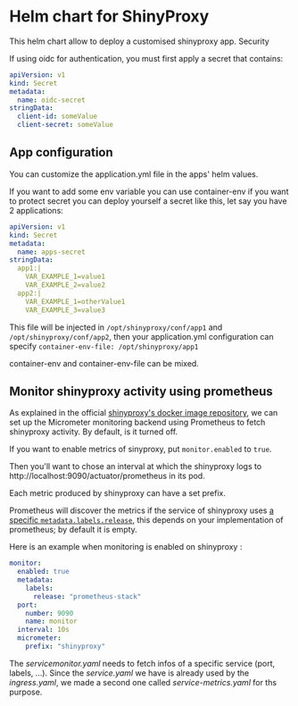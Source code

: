 # Helm chart for ShinyProxy

This helm chart allow to deploy a customised shinyproxy app.
Security

If using oidc for authentication, you must first apply a secret that contains:

```yaml
apiVersion: v1
kind: Secret
metadata:
  name: oidc-secret
stringData:
  client-id: someValue
  client-secret: someValue
```

## App configuration

You can customize the application.yml file in the apps' helm values.

If you want to add some env variable you can use container-env if you want to protect secret you can deploy yourself a secret like this, let say you have 2 applications:

```yaml
apiVersion: v1
kind: Secret
metadata:
  name: apps-secret
stringData:
  app1:|
    VAR_EXAMPLE_1=value1
    VAR_EXAMPLE_2=value2
  app2:|
    VAR_EXAMPLE_1=otherValue1
    VAR_EXAMPLE_3=value3
```

This file will be injected in `/opt/shinyproxy/conf/app1` and `/opt/shinyproxy/conf/app2`, then your application.yml configuration can specify ```container-env-file: /opt/shinyproxy/app1```

container-env and container-env-file can be mixed.

## Monitor shinyproxy activity using prometheus

As explained in the official [shinyproxy's docker image repository](https://shinyproxy.io/documentation/usage-statistics/#micrometer-prometheus), we can set up the Micrometer monitoring backend using Prometheus to fetch shinyproxy activity. By default, is it turned off.

If you want to enable metrics of sinyproxy, put `monitor.enabled` to `true`.

Then you'll want to chose an interval at which the shinyproxy logs to http://localhost:9090/actuator/prometheus in its pod.

Each metric produced by shinyproxy can have a set prefix.

Prometheus will discover the metrics if the service of shinyproxy uses [a specific `metadata.labels.release`](https://github.com/prometheus-operator/prometheus-operator/blob/main/Documentation/troubleshooting.md#using-textual-port-number-instead-of-port-name), this depends on your implementation of prometheus; by default it is empty.


Here is an example when monitoring is enabled on shinyproxy :

```yaml
monitor:
  enabled: true
  metadata:
    labels:
      release: "prometheus-stack"
  port:
    number: 9090
    name: monitor
  interval: 10s
  micrometer:
    prefix: "shinyproxy"
```

The _servicemonitor.yaml_ needs to fetch infos of a specific service (port, labels, ...). Since the _service.yaml_ we have is already used by the _ingress.yaml_, we made a second one called _service-metrics.yaml_ for ths purpose.
